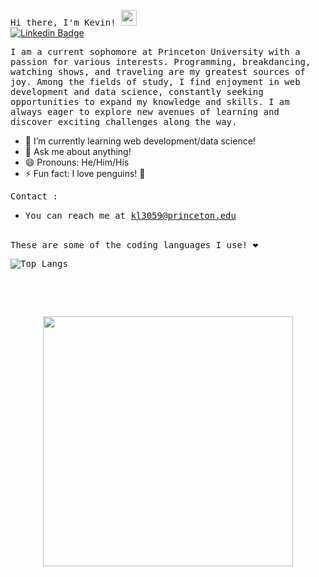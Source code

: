 <samp> Hi there, I'm Kevin!</a> <img src="https://media.giphy.com/media/hvRJCLFzcasrR4ia7z/giphy.gif" width="25"> </samp>
<br>
[![Linkedin Badge](https://img.shields.io/badge/-LinkedIn-0e76a8?style=flat-square&logo=Linkedin&logoColor=white)](https://www.linkedin.com/in/kevin-le-00071524a/)


<samp>I am a current sophomore at Princeton University with a passion for various interests. Programming, breakdancing, watching shows, and traveling are my greatest sources of joy. Among the fields of study, I find enjoyment in web development and data science, constantly seeking opportunities to expand my knowledge and skills. I am always eager to explore new avenues of learning and discover exciting challenges along the way.</samp>

- 🌱 I’m currently learning web development/data science!
- 💬 Ask me about anything!
- 😄 Pronouns: He/Him/His
- ⚡ Fun fact: I love penguins! 🐧

<samp>Contact :</samp>
- <samp>You can reach me at kl3059@princeton.edu<samp>
<br>
<samp>These are some of the coding languages I use! ❤️ <samp>

![Top Langs](https://github-readme-stats.vercel.app/api/top-langs/?username=kevin-le1&size_weight=0.5&count_weight=0.5)


<br>
<br>
<br>
<p align="center">
<img src="https://media.giphy.com/media/Hws7aKoFHS9gs/giphy.gif" width="400" height="400" />
</p>

